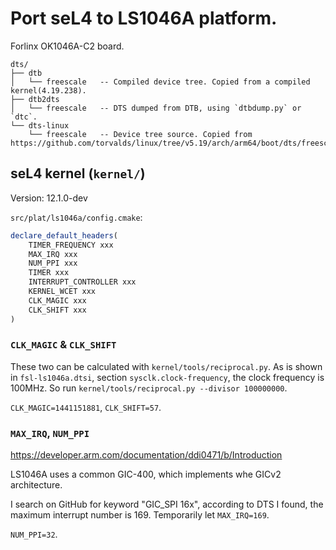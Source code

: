 # Port seL4 to LS1046A platform.

Forlinx OK1046A-C2 board.

```
dts/
├── dtb
│   └── freescale	-- Compiled device tree. Copied from a compiled kernel(4.19.238).
├── dtb2dts
│   └── freescale	-- DTS dumped from DTB, using `dtbdump.py` or `dtc`.
└── dts-linux
    └── freescale	-- Device tree source. Copied from https://github.com/torvalds/linux/tree/v5.19/arch/arm64/boot/dts/freescale.
```


## seL4 kernel (`kernel/`)

Version: 12.1.0-dev

`src/plat/ls1046a/config.cmake`:

```cmake
declare_default_headers(
	TIMER_FREQUENCY xxx
	MAX_IRQ xxx
	NUM_PPI xxx
	TIMER xxx
	INTERRUPT_CONTROLLER xxx
	KERNEL_WCET xxx
	CLK_MAGIC xxx
	CLK_SHIFT xxx
)
```

### `CLK_MAGIC` & `CLK_SHIFT`

These two can be calculated with `kernel/tools/reciprocal.py`. As is shown in `fsl-ls1046a.dtsi`, section `sysclk.clock-frequency`, the clock frequency is 100MHz. So run `kernel/tools/reciprocal.py --divisor 100000000`.

`CLK_MAGIC=1441151881`, `CLK_SHIFT=57`.

### `MAX_IRQ`, `NUM_PPI`

https://developer.arm.com/documentation/ddi0471/b/Introduction

LS1046A uses a common GIC-400, which implements whe GICv2 architecture.

I search on GitHub for keyword "GIC_SPI 16x", according to DTS I found, the maximum interrupt number is 169. Temporarily let `MAX_IRQ=169`.

`NUM_PPI=32`.

